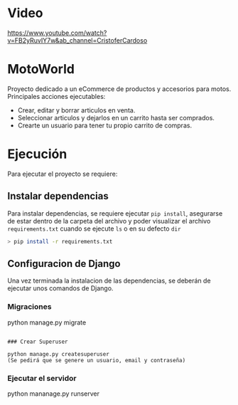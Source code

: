 # Video

https://www.youtube.com/watch?v=FB2yRuvIY7w&ab_channel=CristoferCardoso

# MotoWorld

Proyecto dedicado a un eCommerce de productos y accesorios para motos.
Principales acciones ejecutables:

- Crear, editar y borrar articulos en venta.
- Seleccionar articulos y dejarlos en un carrito hasta ser comprados.
- Crearte un usuario para tener tu propio carrito de compras. 


# Ejecución 

Para ejecutar el proyecto se requiere:

## Instalar dependencias

Para instalar dependencias, se requiere ejecutar `pip install`, asegurarse de estar dentro de la carpeta del archivo y poder visualizar el archivo `requirements.txt` cuando se ejecute `ls` o en su defecto `dir`

```bash
> pip install -r requirements.txt
```

## Configuracion de Django

Una vez terminada la instalacion de las dependencias, se deberán de ejecutar unos comandos de Django.

### Migraciones

python manage.py migrate
```

### Crear Superuser

python manage.py createsuperuser
(Se pedirá que se genere un usuario, email y contraseña)
```

### Ejecutar el servidor

python mananage.py runserver
```

